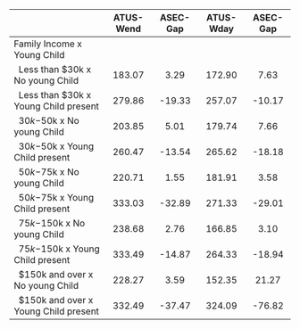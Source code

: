 
|                      |    ATUS-Wend |     ASEC-Gap |    ATUS-Wday |     ASEC-Gap |
| -------------------- | :----------: | :----------: | :----------: | :----------: |
| Family Income x Young Child |              |              |              |              |
| &nbsp;&nbsp;Less than $30k x No young Child |       183.07 |         3.29 |       172.90 |         7.63 |
| &nbsp;&nbsp;Less than $30k x Young Child present |       279.86 |       -19.33 |       257.07 |       -10.17 |
| &nbsp;&nbsp;$30k-$50k x No young Child |       203.85 |         5.01 |       179.74 |         7.66 |
| &nbsp;&nbsp;$30k-$50k x Young Child present |       260.47 |       -13.54 |       265.62 |       -18.18 |
| &nbsp;&nbsp;$50k-$75k x No young Child |       220.71 |         1.55 |       181.91 |         3.58 |
| &nbsp;&nbsp;$50k-$75k x Young Child present |       333.03 |       -32.89 |       271.33 |       -29.01 |
| &nbsp;&nbsp;$75k-$150k x No young Child |       238.68 |         2.76 |       166.85 |         3.10 |
| &nbsp;&nbsp;$75k-$150k x Young Child present |       333.49 |       -14.87 |       264.33 |       -18.94 |
| &nbsp;&nbsp;$150k and over x No young Child |       228.27 |         3.59 |       152.35 |        21.27 |
| &nbsp;&nbsp;$150k and over x Young Child present |       332.49 |       -37.47 |       324.09 |       -76.82 |

